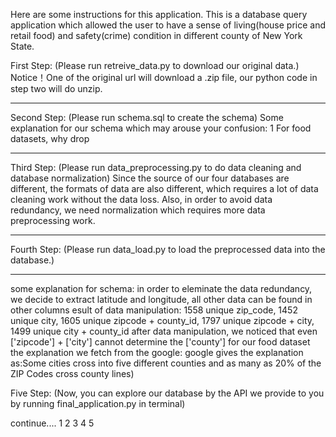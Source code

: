 Here are some instructions for this application.
This is a database query application which allowed the user to have a sense of living(house price and retail food) and safety(crime) condition in different county of New York State.

First Step:
(Please run retreive_data.py to download our original data.)
Notice！One of the original url will download a .zip file, our python code in step two will do unzip.

-----------------------------------------

Second Step:
(Please run schema.sql to create the schema)
Some explanation for our schema which may arouse your confusion:
1 For food datasets, why drop

-----------------------------------------

Third Step:
(Please run data_preprocessing.py to do data cleaning and database normalization)
Since the source of our four databases are different, the formats of data are also different, which requires a lot of data cleaning work without the data loss.
Also, in order to avoid data redundancy, we need normalization which requires more data preprocessing work. 

-----------------------------------------

Fourth Step:
(Please run data_load.py to load the preprocessed data into the database.)

-----------------------------------------

some explanation for schema:
in order to eleminate the data redundancy, we decide to extract latitude and longitude, all other data can be found in other columns
esult of data manipulation: 1558 unique zip_code, 
1452 unique city, 
1605 unique zipcode + county_id, 
1797 unique zipcode + city, 
1499 unique city + county_id
after data manipulation, we noticed that even ['zipcode'] + ['city'] cannot determine the ['county'] for our food dataset
the explanation we fetch from the google: google gives the explanation as:Some cities cross into five different counties and as many as 20% of the ZIP Codes cross county lines)


Five Step:
(Now, you can explore our database by the API we provide to you by running final_application.py in terminal)

continue....
1
2
3
4
5
